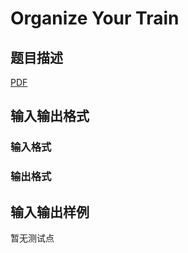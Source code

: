 # Organize Your Train

## 题目描述

[problemUrl]: https://uva.onlinejudge.org/index.php?option=com_onlinejudge&Itemid=8&category=446&page=show_problem&problem=4099

[PDF](https://uva.onlinejudge.org/external/13/p1353.pdf)

## 输入输出格式

### 输入格式

### 输出格式

## 输入输出样例

暂无测试点


